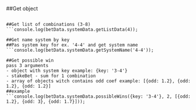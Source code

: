 ##Get object
```const betData = require('nux-bet-data');

##Get list of combinations (3-8)
```console.log(betData.systemData.getListData(4));

##Get name system by key
##Pas system key for ex. '4-4' and get system name
```console.log(betData.systemData.getSystemName('4-4'));

##Get possible win
pass 3 arguments
- object with system key example: {key: '3-4'}
- stakeBet - sum for 1 combination
- array of objects witch contains odd coef example: [{odd: 1.2}, {odd: 1.2}, {odd: 1.2}]
##example
```console.log(betData.systemData.possibleWins({key: '3-4'}, 2, [{odd: 1.2}, {odd: 3}, {odd: 1.7}]));

